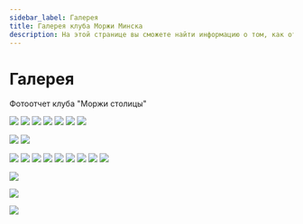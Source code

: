 ```yaml
---
sidebar_label: Галерея
title: Галерея клуба Моржи Минска
description: На этой странице вы сможете найти информацию о том, как отдыхают члены клуба "Моржи Минска"
---
```


# Галерея

Фотоотчет клуба "Моржи столицы"

![](../static/img/gallery/001.jpg)
![](../static/img/gallery/002.jpg)
![](../static/img/gallery/003.jpg)
![](../static/img/gallery/004.jpg)
![](../static/img/gallery/005.jpg)
![](../static/img/gallery/006.jpg)
![](../static/img/gallery/007.jpg)

![](../static/img/gallery/009.jpg)
![](../static/img/gallery/010.jpg)

![](../static/img/gallery/011.jpg)
![](../static/img/gallery/012.jpg)
![](../static/img/gallery/013.jpg)
![](../static/img/gallery/014.jpg)
![](../static/img/gallery/015.jpg)
![](../static/img/gallery/016.jpg)
![](../static/img/gallery/017.jpg)
![](../static/img/gallery/018.jpg)
![](../static/img/gallery/019.jpg)


![](../static/img/gallery/021.jpg)

![](../static/img/gallery/023.jpg)

![](../static/img/gallery/025.jpg)